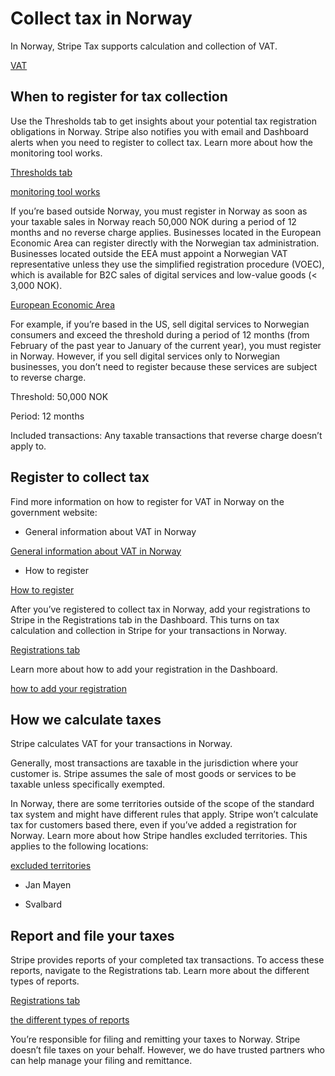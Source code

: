 # Collect tax in Norway

In Norway, Stripe Tax supports calculation and collection of VAT.

[VAT](https://www.skatteetaten.no/en/business-and-organisation/vat-and-duties/vat/)

## When to register for tax collection

Use the Thresholds tab to get insights about your potential tax registration obligations in Norway. Stripe also notifies you with email and Dashboard alerts when you need to register to collect tax. Learn more about how the monitoring tool works.

[Thresholds tab](https://dashboard.stripe.com/tax/thresholds)

[monitoring tool works](/tax/monitoring)

If you’re based outside Norway, you must register in Norway as soon as your taxable sales in Norway reach 50,000 NOK during a period of 12 months and no reverse charge applies. Businesses located in the European Economic Area can register directly with the Norwegian tax administration. Businesses located outside the EEA must appoint a Norwegian VAT representative unless they use the simplified registration procedure (VOEC), which is available for B2C sales of digital services and low-value goods (< ​3,000 NOK).

[European Economic Area](https://en.wikipedia.org/wiki/European_Economic_Area)

For example, if you’re based in the US, sell digital services to Norwegian consumers and exceed the threshold during a period of 12 months (from February of the past year to January of the current year), you must register in Norway. However, if you sell digital services only to Norwegian businesses, you don’t need to register because these services are subject to reverse charge.

Threshold: 50,000 NOK

Period: 12 months

Included transactions: Any taxable transactions that reverse charge doesn’t apply to.

## Register to collect tax

Find more information on how to register for VAT in Norway on the government website:

- General information about VAT in Norway

[General information about VAT in Norway](https://www.skatteetaten.no/en/business-and-organisation/vat-and-duties/vat/)

- How to register

[How to register](https://www.skatteetaten.no/en/business-and-organisation/vat-and-duties/vat/register-change-delete/)

After you’ve registered to collect tax in Norway, add your registrations to Stripe in the Registrations tab in the Dashboard. This turns on tax calculation and collection in Stripe for your transactions in Norway.

[Registrations tab](https://dashboard.stripe.com/tax/registrations?location=no)

Learn more about how to add your registration in the Dashboard.

[how to add your registration](/tax/registering#track-your-registrations-in-the-tax-dashboard)

## How we calculate taxes

Stripe calculates VAT for your transactions in Norway.

Generally, most transactions are taxable in the jurisdiction where your customer is. Stripe assumes the sale of most goods or services to be taxable unless specifically exempted.

In Norway, there are some territories outside of the scope of the standard tax system and might have different rules that apply. Stripe won’t calculate tax for customers based there, even if you’ve added a registration for Norway. Learn more about how Stripe handles excluded territories. This applies to the following locations:

[excluded territories](/tax/zero-tax?#excluded-territories)

- Jan Mayen

- Svalbard

## Report and file your taxes

Stripe provides reports of your completed tax transactions. To access these reports, navigate to the Registrations tab. Learn more about the different types of reports.

[Registrations tab](https://dashboard.stripe.com/tax/registrations)

[the different types of reports](/tax/reports)

You’re responsible for filing and remitting your taxes to Norway. Stripe doesn’t file taxes on your behalf. However, we do have trusted partners who can help manage your filing and remittance.
